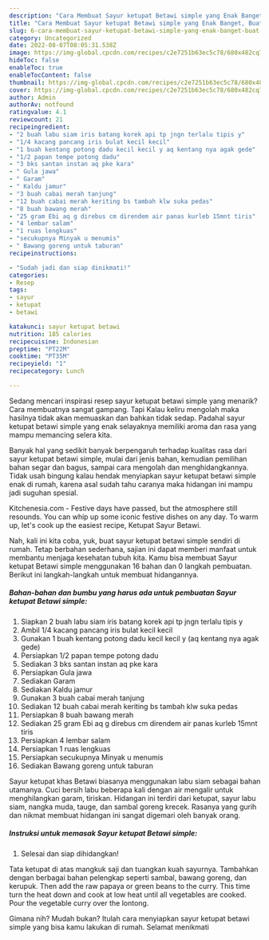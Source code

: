 ```yaml
---
description: "Cara Membuat Sayur ketupat Betawi simple yang Enak Banget, Buat Buka Puasa}"
title: "Cara Membuat Sayur ketupat Betawi simple yang Enak Banget, Buat Buka Puasa}"
slug: 6-cara-membuat-sayur-ketupat-betawi-simple-yang-enak-banget-buat-buka-puasa
category: Uncategorized
date: 2022-08-07T08:05:31.538Z
image: https://img-global.cpcdn.com/recipes/c2e7251b63ec5c78/680x482cq70/sayur-ketupat-betawi-simple-foto-resep-utama.jpg
hideToc: false
enableToc: true
enableTocContent: false
thumbnail: https://img-global.cpcdn.com/recipes/c2e7251b63ec5c78/680x482cq70/sayur-ketupat-betawi-simple-foto-resep-utama.jpg
cover: https://img-global.cpcdn.com/recipes/c2e7251b63ec5c78/680x482cq70/sayur-ketupat-betawi-simple-foto-resep-utama.jpg
author: Admin
authorAv: notfound
ratingvalue: 4.1
reviewcount: 21
recipeingredient:
- "2 buah labu siam iris batang korek api tp jngn terlalu tipis y"
- "1/4 kacang pancang iris bulat kecil kecil"
- "1 buah kentang potong dadu kecil kecil y aq kentang nya agak gede"
- "1/2 papan tempe potong dadu"
- "3 bks santan instan aq pke kara"
- " Gula jawa"
- " Garam"
- " Kaldu jamur"
- "3 buah cabai merah tanjung"
- "12 buah cabai merah keriting bs tambah klw suka pedas"
- "8 buah bawang merah"
- "25 gram Ebi aq g direbus cm direndem air panas kurleb 15mnt tiris"
- "4 lembar salam"
- "1 ruas lengkuas"
- "secukupnya Minyak u menumis"
- " Bawang goreng untuk taburan"
recipeinstructions:

- "Sudah jadi dan siap dinikmati!"
categories:
- Resep
tags:
- sayur
- ketupat
- betawi

katakunci: sayur ketupat betawi 
nutrition: 185 calories
recipecuisine: Indonesian
preptime: "PT22M"
cooktime: "PT35M"
recipeyield: "1"
recipecategory: Lunch

---
```



Sedang mencari inspirasi resep sayur ketupat betawi simple yang menarik? Cara membuatnya sangat gampang. Tapi Kalau keliru mengolah maka hasilnya tidak akan memuaskan dan bahkan tidak sedap. Padahal sayur ketupat betawi simple yang enak selayaknya memiliki aroma dan rasa yang mampu memancing selera kita.


Banyak hal yang sedikit banyak berpengaruh terhadap kualitas rasa dari sayur ketupat betawi simple, mulai dari jenis bahan, kemudian pemilihan bahan segar dan bagus, sampai cara mengolah dan menghidangkannya. Tidak usah bingung kalau hendak menyiapkan sayur ketupat betawi simple enak di rumah, karena asal sudah tahu caranya maka hidangan ini mampu jadi suguhan spesial.

Kitchenesia.com - Festive days have passed, but the atmosphere still resounds. You can whip up some iconic festive dishes on any day. To warm up, let&#39;s cook up the easiest recipe, Ketupat Sayur Betawi.


Nah, kali ini kita coba, yuk, buat sayur ketupat betawi simple sendiri di rumah. Tetap berbahan sederhana, sajian ini dapat memberi manfaat untuk membantu menjaga kesehatan tubuh kita. Kamu bisa membuat Sayur ketupat Betawi simple menggunakan 16 bahan dan 0 langkah pembuatan. Berikut ini langkah-langkah untuk membuat hidangannya.

<!--inarticleads1-->

##### Bahan-bahan dan bumbu yang harus ada untuk pembuatan Sayur ketupat Betawi simple:

1. Siapkan 2 buah labu siam iris batang korek api tp jngn terlalu tipis y
1. Ambil 1/4 kacang pancang iris bulat kecil kecil
1. Gunakan 1 buah kentang potong dadu kecil kecil y (aq kentang nya agak gede)
1. Persiapkan 1/2 papan tempe potong dadu
1. Sediakan 3 bks santan instan aq pke kara
1. Persiapkan  Gula jawa
1. Sediakan  Garam
1. Sediakan  Kaldu jamur
1. Gunakan 3 buah cabai merah tanjung
1. Sediakan 12 buah cabai merah keriting bs tambah klw suka pedas
1. Persiapkan 8 buah bawang merah
1. Sediakan 25 gram Ebi aq g direbus cm direndem air panas kurleb 15mnt tiris
1. Persiapkan 4 lembar salam
1. Persiapkan 1 ruas lengkuas
1. Persiapkan secukupnya Minyak u menumis
1. Sediakan  Bawang goreng untuk taburan


Sayur ketupat khas Betawi biasanya menggunakan labu siam sebagai bahan utamanya. Cuci bersih labu beberapa kali dengan air mengalir untuk menghilangkan garam, tiriskan. Hidangan ini terdiri dari ketupat, sayur labu siam, nangka muda, tauge, dan sambal goreng krecek. Rasanya yang gurih dan nikmat membuat hidangan ini sangat digemari oleh banyak orang. 

<!--inarticleads2-->

##### Instruksi untuk memasak Sayur ketupat Betawi simple:


1. Selesai dan siap dihidangkan!

Tata ketupat di atas mangkuk saji dan tuangkan kuah sayurnya. Tambahkan dengan berbagai bahan pelengkap seperti sambal, bawang goreng, dan kerupuk. Then add the raw papaya or green beans to the curry. This time turn the heat down and cook at low heat until all vegetables are cooked. Pour the vegetable curry over the lontong. 

Gimana nih? Mudah bukan? Itulah cara menyiapkan sayur ketupat betawi simple yang bisa kamu lakukan di rumah. Selamat menikmati
